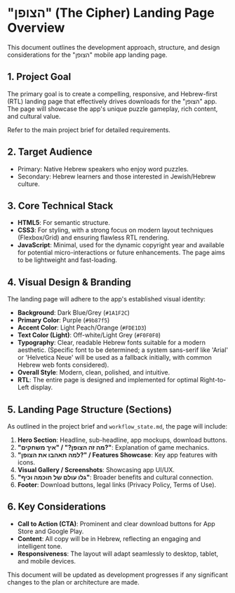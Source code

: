 # "הצופן" (The Cipher) Landing Page Overview

This document outlines the development approach, structure, and design considerations for the "הצופן" mobile app landing page.

## 1. Project Goal

The primary goal is to create a compelling, responsive, and Hebrew-first (RTL) landing page that effectively drives downloads for the "הצופן" app. The page will showcase the app's unique puzzle gameplay, rich content, and cultural value.

Refer to the main project brief for detailed requirements.

## 2. Target Audience

-   Primary: Native Hebrew speakers who enjoy word puzzles.
-   Secondary: Hebrew learners and those interested in Jewish/Hebrew culture.

## 3. Core Technical Stack

-   **HTML5**: For semantic structure.
-   **CSS3**: For styling, with a strong focus on modern layout techniques (Flexbox/Grid) and ensuring flawless RTL rendering.
-   **JavaScript**: Minimal, used for the dynamic copyright year and available for potential micro-interactions or future enhancements. The page aims to be lightweight and fast-loading.

## 4. Visual Design & Branding

The landing page will adhere to the app's established visual identity:

-   **Background**: Dark Blue/Grey (`#1A1F2C`)
-   **Primary Color**: Purple (`#9b87f5`)
-   **Accent Color**: Light Peach/Orange (`#FDE1D3`)
-   **Text Color (Light)**: Off-white/Light Grey (`#F0F0F0`)
-   **Typography**: Clear, readable Hebrew fonts suitable for a modern aesthetic. (Specific font to be determined; a system sans-serif like 'Arial' or 'Helvetica Neue' will be used as a fallback initially, with common Hebrew web fonts considered).
-   **Overall Style**: Modern, clean, polished, and intuitive.
-   **RTL**: The entire page is designed and implemented for optimal Right-to-Left display.

## 5. Landing Page Structure (Sections)

As outlined in the project brief and `workflow_state.md`, the page will include:

1.  **Hero Section**: Headline, sub-headline, app mockups, download buttons.
2.  **"מה זה הצופן?" / "איך משחקים?"**: Explanation of game mechanics.
3.  **"למה תאהבו את הצופן?" / Features Showcase**: Key app features with icons.
4.  **Visual Gallery / Screenshots**: Showcasing app UI/UX.
5.  **"גלו עולם של חוכמה וכיף"**: Broader benefits and cultural connection.
6.  **Footer**: Download buttons, legal links (Privacy Policy, Terms of Use).

## 6. Key Considerations

-   **Call to Action (CTA)**: Prominent and clear download buttons for App Store and Google Play.
-   **Content**: All copy will be in Hebrew, reflecting an engaging and intelligent tone.
-   **Responsiveness**: The layout will adapt seamlessly to desktop, tablet, and mobile devices.

This document will be updated as development progresses if any significant changes to the plan or architecture are made. 